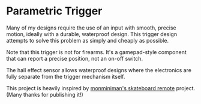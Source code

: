 # Parametric Trigger

Many of my designs require the use of an input with smooth, precise motion, ideally with a durable, waterproof design.
This trigger design attempts to solve this problem as simply and cheaply as possible.

Note that this trigger is not for firearms. It's a gamepad-style component that can report a precise position, not an
on-off switch.

The hall effect sensor allows waterproof designs where the electronics are fully separate from the trigger mechanism
itself.

This project is heavily inspired by [monminiman's skateboard remote](https://www.thingiverse.com/thing:2800544/)
project. (Many thanks for publishing it!)
